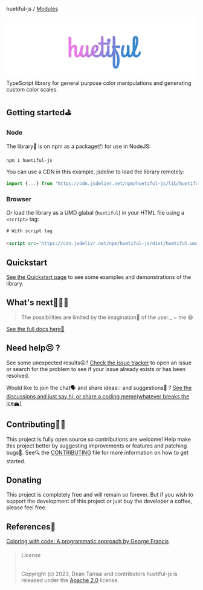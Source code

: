huetiful-js / [Modules](modules.md)

![Logo](./huetiful-logo.png)
TypeScript library for general purpose color manipulations and generating custom color scales.

## Getting started⛳

### Node

The library🧾 is on npm as a package📦 for use in NodeJS:

```bash
npm i huetiful-js
```

You can use a CDN in this example, jsdelivr to load the library remotely:

```js
import {...} from 'https://cdn.jsdelivr.net/npm/huetiful-js/lib/huetiful.esm.mjs'

```

### Browser

Or load the library as a UMD glabal (`huetiful`) in your HTML file using a `<script>` tag:

```html
# With script tag

<script src='https://cdn.jsdelivr.net/npm/huetiful-js/dist/huetiful.umd.js'></script>
```

## Quickstart

[See the Quickstart page](https://prjctimg.github.io/huetiful/notes/quickstart.html) to see some examples and demonstrations of the library.

## What's next🤷🏽‍♂️

> The possibilities are limited by the imagination🤯 of the user._
> ~ me :smile:

[See the full docs here📜](https:prjctimg.github.io/huetiful)

## Need help😣 ?

See some unexpected results😖? [Check the issue tracker](https://github.com/prjctimg/huetiful/issues) to open an issue or search for the problem to see if your issue already exists or has been resolved.

Would like to join the chat🗣️ and share ideas💡 and suggestions💭 ? [See the discussions and just say hi, or share a coding meme(whatever breaks the ice🏔️)](https://github.com/prjctimg/huetiful/discussions)

## Contributing👐🏾

This project is fully open source so contributions are welcome! Help make this project better by suggesting improvements or features and patching bugs🐛. See🔍 the [CONTRIBUTING](./CONTRIBUTING.md) file for more information on how to get started.

## Donating

This project is completely free and will remain so forever. But if you wish to support the development of this project or just buy the developer a coffee, please feel free.

## References🔗

[Coloring with code: A programmatic approach by George Francis](https://tympanus.net/codrops/2021/12/07/coloring-with-code-a-programmatic-approach-to-design/)

> ###### License
>
> Copyright (c) 2023,
> Dean Tarisai and contributors
> huetiful-js is released under the [Apache 2.0](http://www.apache.org/licenses/LICENSE-2.0) license.
